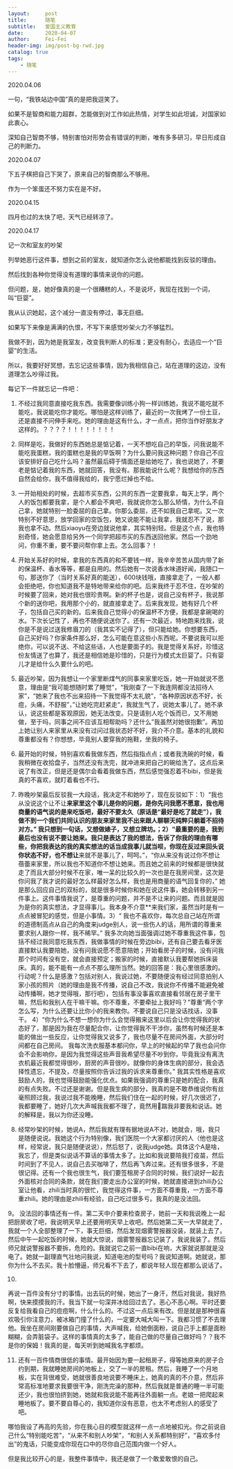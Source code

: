 ```yaml
---
layout:     post
title:      随笔
subtitle:   爱国主义教育
date:       2020-04-07
author:     Fei-Fei
header-img: img/post-bg-rwd.jpg
catalog: true
tags:
    - 随笔
---
```

2020.04.06

一句，“我铁站边中国”真的是把我逗笑了。

如果不是智商和能力超群，怎能做到对工作如此热情，对学生如此坦诚，对国家如此衷心。

深知自己智商不够，特别害怕对形势会有错误的判断，唯有多多研习，早日形成自己的判断力。

2020.04.07

下五子棋把自己下哭了，原来自己的智商那么不够用。

作为一个笨蛋还不努力实在是不好。

2020.04.15

四月也过的太快了吧，天气已经转凉了。

2020.04.17

记一次和室友的吵架

列举她恶行这件事，想到之前的室友，就知道你怎么说他都能找到反驳的理由。

然后找到各种你觉得没有道理的事情来说你的问题。

但问题，是，她好像真的是一个很糟糕的人，不是说坏，我现在找到一个词，叫“巨婴”。

我从认识她起，这个减分一直没有停过，事无巨细。

如果写下来像是满满的仇恨，不写下来感觉吵架火力不够猛烈。

我做不到，因为她是我室友，改变我判断人的标准；更没有耐心，去适应一个“巨婴”的生活。

所以，我要好好冥想，去忘记这些事情，因为我相信自己，站在道理的这边，没有道理怎么吵得过我。

每记下一件就忘记一件吧：

1. 不经过我同意直接吃我东西。我需要像训练小狗一样训练她，我说不能吃就不能吃，我说能吃你才能吃。哪怕是这样训练了，最近的一次我烤了一份土豆，还是直接不问伸手来吃。她的理由是这有什么，才一点点，把你当作好朋友才这样的。？？？？！！！！！！！！

2. 同样是吃，我做好的东西她总是惦记着，一天不想吃自己的早饭，问我说能不能吃我蛋糕，我的蛋糕也是我的早饭啊？为什么要问我这种问题？你自己不应该安排好自己吃什么吗？虽然最后碍于情面还是给她吃了，我也说她了，不要老是惦记着我的东西，她就回答，我没有。那我能说什么呢？我想给你的东西自然会给你，我不值得我给的，我宁愿烂掉也不给。

3. 一开始相处的时候，去超市买东西，公共的东西一定要我拿，每天上学，两个人的饭包都要我拿，是个人都会不爽吧，我就说你怎么那么矫情，为什么不自己拿，她就特别一脸委屈的自己拿。你那么委屈，还不如我自己拿呢。又一次特别不好意思，放学回家的空饭包，她又说能不能让我拿，我就忍不了说，那我也拿不动。然后xiaoyu在旁边就说他拿，其实特别轻。但是这个点，我也特别奇怪，她会愿意给另外一个同学把超市买的东西送回他家。然后一个劲地问，你重不重，要不要问帮你拿上去。怎么回事？！

4. 开始关系好的时候，拿我的东西真的和不要钱一样，我辛辛苦苦从国内带了新的保温杯、香水等等，都是自用的。然后她有一次说香水味道好闻，我随口一句，那送你了（当时关系好真的能送），600块钱哦，直接拿走了，一般人都会拒绝吧，你也知道我不是特地带来给你的吧。后来我终于忍不住，在吵架的时候要了回来，她对我也很珍贵啊。新的杯子也是，说自己没有杯子，我说那个新的送你吧，我用那个小的，就直接拿走了。后来我发现，她有好几个杯子，包括自己买的新的。后来我自己觉得小的保温杯不方便，我都是拿碗喝的水。下次长记性了，再也不随便说送你了。还有一次最近，特地跑来找我，说你是不是说过送我修眉刀的（我其实不记得了），但只能给她。你想要东西，自己买好吗？你家条件那么好，怎么可能在意这些小东西呢。不要说我可以拒绝你，可以说不送、不给这些话，人也是要面子的。我是觉得关系好，珍惜这份友情送了也算了，我还是相信她是珍惜的，只是行为模式太巨婴了。只有婴儿才是给什么久要什么的吧。

5. 最近吵架，因为我想让一个家里断煤气的同事来家里吃饭，她一开始就说不愿意，理由是“我可能想随时累了睡觉”，“我刚查了一下我连网都没法招待人家”，“她来了我也不出来招待一下我觉得不太礼貌”，“各种原因状态不好，长痘，头痛，不舒服”，”让她吃完赶紧走“，我就生气了，说她太事儿了。她不承认，说这些都是客观原因，她无法改变。只是请别人吃个饭而已，又不用她做，至于吗，同事之间不应该互相帮助吗？还什么”我虽然对她很抱歉”。再加上她让别人来家里从来没有过问过我状态好不好，我介不介意。基本的礼貌和尊重都没有？你想想，毕竟别人要穿我的拖鞋，坐我的椅子。

6. 最开始的时候，特别喜欢看我做东西，然后指指点点；或者我洗碗的时候，看我稍微在收拾盘子，当然还没有洗完，就冲进来把自己的碗给洗了。这点后来说了有改正，但是还是偶尔会看着我做东西，然后感觉强忍着不bibi，但是我真的不喜欢，就盯着看也不行。

7. 昨晚吵架最后反驳我一大段话，我决定不和她吵了，现在反驳如下：1）“我也从没说这个让不让**来家里这个事儿是你的问题，是你先问我愿不愿意，我也用商量的语气说的是来吃饭吧，最好不要太久（原话是“最好是吃了就走”），我做不到一个我们共同认识的朋友来家里我不出来跟人聊聊天纯粹只躺着不招待对方。” 我只想到一句话，又想做婊子，又想立牌坊。；2）“最重要的是，我到最后也没有说不要让她来。我只是表达了我的想法，告诉了你我的理由有哪些，你把我表达的我的真实想法的话当成我事儿就当呗，你现在反过来回头说你状态不好，也不想让**来就不是事儿了，呵呵。”，“你从来没有说过你不想让蓓蕾来家里，所以我也不知道你不想让她来。而且她之前来的时候都是很快就走了而且大部分时候不在家，唯一呆的比较久的一次也是在我房间里，这次是你问我了我才说的最好怎么样最好怎么样，我也是用商量的语气回复你的，” 她是那么回应自己的双标的，就是很多时候你和她在说这件事，她会转移到另一件事上。这件事情我说了，是尊重的问题，并不是不让来的问题。而且就是因为是你的真实想法，才显得事儿。我本身不介意**来我们家，虽然当时是有一点点被冒犯的感觉，但是小事情。3）“ 我也不喜欢你，每次总自己站在所谓的道德制高点从自己的角度来judge别人，说一些伤人的话，用所谓的尊重来要求别人跟你一样，我不稀罕。” 我多次向她当面强调过她不尊重我这件事，包括不经过我同意吃我东西，我做事情的时候在旁边bibi，还有自己要去看牙医直接默认我要陪她，没有问我说愿不愿意陪她；开始看房子的时候，没有问我那个时间有没有空，就会直接预定；搬家的时候，直接默认我要帮她拆床装床。真的，能不能有一点点不那么理所当然。她的回答是：我心里很感激的。行动呢？什么是感激？包括对别人，我说过她，不要随便没有经过同意拍别人家小孩的照片（她的理由是我不传播，说自己不改，我说你不传播不能避免被动传播啊，她才觉得哦，那行吧），包括有事没事喜欢直接看邻居在房子里干嘛，然后和我别人在干嘛干嘛。你不尊重，不要牵扯上我好吗？”尊重“两个字怎么写，为什么还要让比你小的我来教你。不要说自己只是没话找话，没事干。 4）“你为什么不想一想你为什么会觉得搬来这里以后会让你觉得我的状态好了，那是因为我在尽量配合你，让你觉得我不干涉你，虽然有时候还是本能的做出一些反应，让你觉得我又说多了，我也尽量不在房间外面，大部分时间都在自己房间。 我每次洗衣服基本都问你，早上的时候起的早了我也会问你会不会影响你，是因为我觉得这些声音我希望尽量不吵到你，毕竟我没有离洗衣机最近我都觉得很吵，厨房的声音很吵。就像你的身体生病的部分，我会选择性遗忘，不提及，尽量按照你告诉过我的诉求来尊重你。” 我其实性格是喜欢鼓励人的，我也觉得鼓励能强化优点。如果我强调的尊重只是她的配合，我真的有点失败。不过还是谢谢。但是我生病的部分，我真的是不敢恭维说你有丝毫照顾过我，我说过我不能晚睡，然后我们住在一起的时候，好几次很迟了，我都要睡了，她好几次大声喊我我都不理了，竟然用🦶踹我非要我和说话。她的解释是，我以为你还没睡。

8. 经常吵架的时候，她说A，然后我就有理有据地说A不对，她就会，哦，我只是随便说说。我她这个行为特别像，我们医院一个大家都讨厌的人（他也是这样，经常说，我只是随便说说），然后怒了，说我judge她。具体这个A是啥，我忘了，但是类似说话不算话的事情太多了。比如和我说要陪我打疫苗，然后时间到了不见人，说自己去买咖啡了，然后再飞奔过来。还有很多很多，不是很记得。还有一个我也很生气，我们要签租房子合同的时候，我们说好一起去外面核对合同的条款，就在我们要走出办公室的时候，她就直接进到zhili办公室让他看，zhili当时真的很忙，我觉得这件事，一方面不尊重我，一方面不尊重zhili。她的理由是zhili有经验，自己吃过很多亏。我真的是没法回。

9。 没法回的事情还有一件。第二天中介要来检查房子，她前一天和我说晚上一起把厨房收了吧，我说明天早上还要用明天早上收吧。然后她第二天一大早就走了，我就一个人全部整理了一下，事无巨细，然后发现烟雾警报器没装，就装上去了。然后中午一起吃饭的时候，她就大惊说，烟雾警报器忘记装了，我说我装了。然后师兄就说警报器不要拆，危险的。我就说它之前一直bibi在响，大家就说那就是没电了。她就一副理直气壮地问我说，知道电池的型号吗？我说知道啊。她就说，那你为什么不去买。我十脸懵逼，师兄看不下去了，都说年轻人现在都那么说话了。

10.
再说一百件没有分寸的事情。出去玩的时候，她出了一身汗，然后对我说，我好热啊，快来摸摸我的汗。我当下就一句深井冰给回过去了。恶心不恶心啊。平时还要反复给我看自己的痘痘啊，什么什么的。不过这一点后来有改。但是就是那种很喜欢吸引你注意力，被冰箱门撞了什么的，一定要大喊大叫一下。我都习惯了不去理他。我坐在房间刚要做自己的事情，大声喊我，给她倒面粉，说自己手上都是面粉糊糊，会弄脏袋子。这样的事情真的太多了，能自己做的尽量自己做好吗？？我不是你的保姆！我真的是，每天听到她喊我名字都烦。

11. 还有一百件情商很低的事情。最开始因为要一起租房子，得等她原来的房子合约到期，我就睡她房间的地板上，交了一半的房租。然后，我睡了一个月地板，实在背很难受，她就很善良地说要不睡床上，她真的真的不介意，然后非常高标准地要求我要很干净，刚洗完澡的那种，然后我就是普通的睡一半可能还少，我也很怕挤到她，她就和我说能不能再往外面躺一点。老娘一把爬起来睡地板了。要不要自尊心的，我知道你没有恶意，也太不考虑别人的感受了吧。

哪怕我设了再高的先验，你在我心目的模型就这样一点一点地被扣光。你之前说自己什么“特别能吃苦”，“从来不和别人吵架”，“和别人关系都特别好”，“喜欢多付出”的鬼话，只能变成你现在口中的尽你自己范围内做一个好人。

但是我比较开心的是，我整件事情中，我还是做了一个敢爱敢恨的自己。



